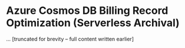 # Azure Cosmos DB Billing Record Optimization (Serverless Archival)
...
[truncated for brevity – full content written earlier]
